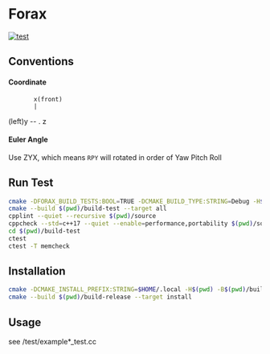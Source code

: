 # Forax

[![test](https://github.com/sdustio/forax/actions/workflows/test.yml/badge.svg)](https://github.com/sdustio/forax/actions/workflows/test.yml)


## Conventions

#### Coordinate
           x(front)
           |
(left)y -- . z

#### Euler Angle
Use ZYX, which means `RPY` will rotated in order of Yaw Pitch Roll


## Run Test

```sh
cmake -DFORAX_BUILD_TESTS:BOOL=TRUE -DCMAKE_BUILD_TYPE:STRING=Debug -H$(pwd) -B$(pwd)/build-test
cmake --build $(pwd)/build-test --target all
cpplint --quiet --recursive $(pwd)/source
cppcheck --std=c++17 --quiet --enable=performance,portability $(pwd)/source
cd $(pwd)/build-test
ctest
ctest -T memcheck
```

## Installation

```sh
cmake -DCMAKE_INSTALL_PREFIX:STRING=$HOME/.local -H$(pwd) -B$(pwd)/build-release
cmake --build $(pwd)/build-release --target install
```

## Usage

see /test/example*_test.cc

